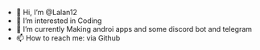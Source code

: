 - 👋 Hi, I’m @Lalan12
- 👀 I’m interested in Coding 
- 🌱 I’m currently Making androi apps and some discord bot and telegram 
- 📫 How to reach me: via Github

<!---
Lalan12/Lalan12 is a ✨ special ✨ repository because its `README.md` (this file) appears on your GitHub profile.
You can click the Preview link to take a look at your changes.
--->

